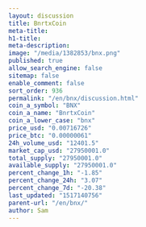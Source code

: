 ```yaml
---
layout: discussion
title: BnrtxCoin
meta-title: 
h1-title: 
meta-description: 
image: "/media/1382853/bnx.png"
published: true
allow_search_engine: false
sitemap: false
enable_comment: false
sort_order: 936
permalink: "/en/bnx/discussion.html"
coin_a_symbol: "BNX"
coin_a_name: "BnrtxCoin"
coin_a_lower_case: "bnx"
price_usd: "0.00716726"
price_btc: "0.00000061"
24h_volume_usd: "12401.5"
market_cap_usd: "27950001.0"
total_supply: "27950001.0"
available_supply: "27950001.0"
percent_change_1h: "-1.85"
percent_change_24h: "3.07"
percent_change_7d: "-20.38"
last_updated: "1517140756"
parent-url: "/en/bnx/"
author: Sam
---
```


